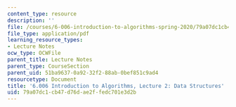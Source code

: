 ```yaml
---
content_type: resource
description: ''
file: /courses/6-006-introduction-to-algorithms-spring-2020/79a07dc1cb47d76dae2ffedc701e3d2b_MIT6_006S20_lec2.pdf
file_type: application/pdf
learning_resource_types:
- Lecture Notes
ocw_type: OCWFile
parent_title: Lecture Notes
parent_type: CourseSection
parent_uid: 51ba9637-0a92-32f2-88ab-0bef851c9ad4
resourcetype: Document
title: '6.006 Introduction to Algorithms, Lecture 2: Data Structures'
uid: 79a07dc1-cb47-d76d-ae2f-fedc701e3d2b
---
```


